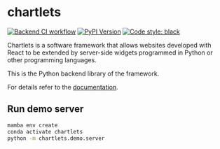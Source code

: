 # chartlets 

[![Backend CI workflow](https://github.com/bcdev/chartlets/actions/workflows/backend-ci.yml/badge.svg)](https://github.com/bcdev/chartlets/actions/workflows/backend-ci.yml)
[![PyPI Version](https://img.shields.io/pypi/v/chartlets)](https://pypi.org/project/chartlets/)
[![Code style: black](https://img.shields.io/badge/code%20style-black-000000.svg)](https://github.com/psf/black)

Chartlets is a software framework that allows websites developed with
React to be extended by server-side widgets programmed in Python or other
programming languages. 

This is the Python backend library of the framework.

For details refer to the [documentation](https://bcdev.github.io/chartlets/).

## Run demo server

``` bash
mamba env create
conda activate chartlets
python -m chartlets.demo.server 
```
